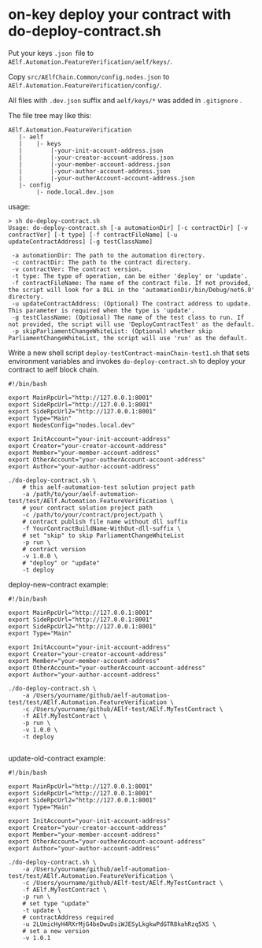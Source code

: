 # on-key deploy your contract with do-deploy-contract.sh

Put your keys `.json `file to `AElf.Automation.FeatureVerification/aelf/keys/`.

Copy `src/AElfChain.Common/config.nodes.json` to `AElf.Automation.FeatureVerification/config/`.

All files with `.dev.json` suffix and `aelf/keys/*` was added in `.gitignore` .

The file tree may like this:

```shell
AElf.Automation.FeatureVerification
   |- aelf
   |    |- keys
   |        |-your-init-account-address.json
   |        |-your-creator-account-address.json
   |        |-your-member-account-address.json
   |        |-your-author-account-address.json
   |        |-your-outherAccount-account-address.json
   |- config
        |- node.local.dev.json

```

usage:

```shell
> sh do-deploy-contract.sh 
Usage: do-deploy-contract.sh [-a automationDir] [-c contractDir] [-v contractVer] [-t type] [-f contractFileName] [-u updateContractAddress] [-g testClassName]

 -a automationDir: The path to the automation directory.
 -c contractDir: The path to the contract directory.
 -v contractVer: The contract version.
 -t type: The type of operation, can be either 'deploy' or 'update'.
 -f contractFileName: The name of the contract file. If not provided, the script will look for a DLL in the 'automationDir/bin/Debug/net6.0' directory.
 -u updateContractAddress: (Optional) The contract address to update. This parameter is required when the type is 'update'.
 -g testClassName: (Optional) The name of the test class to run. If not provided, the script will use 'DeployContractTest' as the default.
 -p skipParliamentChangeWhiteList: (Optional) whether skip ParliamentChangeWhiteList, the script will use 'run' as the default.

```

Write a new shell script `deploy-testContract-mainChain-test1.sh` that sets environment variables 
and invokes `do-deploy-contract.sh` to deploy your contract to aelf block chain.

```shell
#!/bin/bash

export MainRpcUrl="http://127.0.0.1:8001"
export SideRpcUrl="http://127.0.0.1:8001"
export SideRpcUrl2="http://127.0.0.1:8001"
export Type="Main"
export NodesConfig="nodes.local.dev"

export InitAccount="your-init-account-address"
export Creator="your-creator-account-address"
export Member="your-member-account-address"
export OtherAccount="your-outherAccount-account-address"
export Author="your-author-account-address"

./do-deploy-contract.sh \
    # this aelf-automation-test solution project path
	-a /path/to/your/aelf-automation-test/test/AElf.Automation.FeatureVerification \
	# your contract solution project path
	-c /path/to/your/contract/project/path \
	# contract publish file name without dll suffix
	-f YourContractBuildName-WithOut-dll-suffix \
	# set "skip" to skip ParliamentChangeWhiteList
	-p run \
	# contract version
	-v 1.0.0 \
	# "deploy" or "update"
	-t deploy
```

deploy-new-contract example:

```shell
#!/bin/bash

export MainRpcUrl="http://127.0.0.1:8001"
export SideRpcUrl="http://127.0.0.1:8001"
export SideRpcUrl2="http://127.0.0.1:8001"
export Type="Main"

export InitAccount="your-init-account-address"
export Creator="your-creator-account-address"
export Member="your-member-account-address"
export OtherAccount="your-outherAccount-account-address"
export Author="your-author-account-address"

./do-deploy-contract.sh \
	-a /Users/yourname/github/aelf-automation-test/test/AElf.Automation.FeatureVerification \
	-c /Users/yourname/github/AElf-test/AElf.MyTestContract \
	-f AElf.MyTestContract \
	-p run \
	-v 1.0.0 \
	-t deploy
	
```

update-old-contract example:

```shell
#!/bin/bash

export MainRpcUrl="http://127.0.0.1:8001"
export SideRpcUrl="http://127.0.0.1:8001"
export SideRpcUrl2="http://127.0.0.1:8001"
export Type="Main"

export InitAccount="your-init-account-address"
export Creator="your-creator-account-address"
export Member="your-member-account-address"
export OtherAccount="your-outherAccount-account-address"
export Author="your-author-account-address"

./do-deploy-contract.sh \
	-a /Users/yourname/github/aelf-automation-test/test/AElf.Automation.FeatureVerification \
	-c /Users/yourname/github/AElf-test/AElf.MyTestContract \
	-f AElf.MyTestContract \
	-p run \
	# set type "update"
	-t update \
	# contractAddress required
	-u 2LUmicHyH4RXrMjG4beDwuDsiWJESyLkgkwPdGTR8kahRzq5XS \
	# set a new version
	-v 1.0.1
	
```
